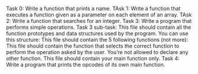 Task 0: Write a function that prints a name.
TAsk 1: Write a function that executes a function given as a parameter on each element of an array.
TAsk 2: Write a function that searches for an integer.
Task 3: Write a program that performs simple operations.
Task 3 sub-task:
	This file should contain all the function prototypes and data structures used by the program. You can use this structure:
	This file should contain the 5 following functions (not more):
	This file should contain the function that selects the correct function to perform the operation asked by the user. You’re not allowed to declare any other function.
	This file should contain your main function only.
Task 4: Write a program that prints the opcodes of its own main function.
